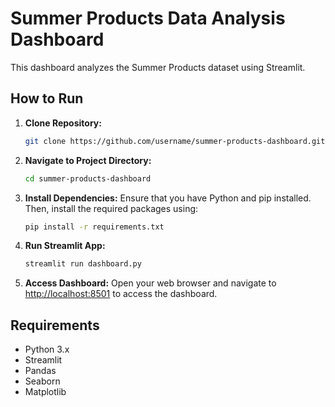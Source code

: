 # Summer Products Data Analysis Dashboard

This dashboard analyzes the Summer Products dataset using Streamlit.

## How to Run

1. **Clone Repository:**
    ```bash
    git clone https://github.com/username/summer-products-dashboard.git
    ```

2. **Navigate to Project Directory:**
    ```bash
    cd summer-products-dashboard
    ```

3. **Install Dependencies:**
    Ensure that you have Python and pip installed. Then, install the required packages using:
    ```bash
    pip install -r requirements.txt
    ```

4. **Run Streamlit App:**
    ```bash
    streamlit run dashboard.py
    ```

5. **Access Dashboard:**
    Open your web browser and navigate to [http://localhost:8501](http://localhost:8501) to access the dashboard.

## Requirements
- Python 3.x
- Streamlit
- Pandas
- Seaborn
- Matplotlib
